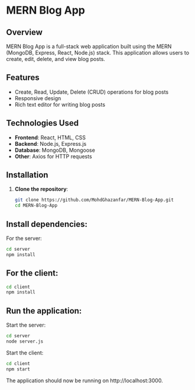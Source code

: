 # MERN Blog App

## Overview

MERN Blog App is a full-stack web application built using the MERN (MongoDB, Express, React, Node.js) stack. This application allows users to create, edit, delete, and view blog posts. 

## Features

- Create, Read, Update, Delete (CRUD) operations for blog posts
- Responsive design
- Rich text editor for writing blog posts

## Technologies Used

- **Frontend**: React, HTML, CSS
- **Backend**: Node.js, Express.js
- **Database**: MongoDB, Mongoose
- **Other**: Axios for HTTP requests

## Installation

1. **Clone the repository**:
   ```bash
   git clone https://github.com/MohdGhazanfar/MERN-Blog-App.git
   cd MERN-Blog-App
   ```

## Install dependencies:

For the server:
 ```bash
cd server
npm install
```
## For the client:
```bash
cd client
npm install
```
## Run the application:

Start the server:
```bash
cd server
node server.js
```

Start the client:
```bash
cd client
npm start
```
The application should now be running on http://localhost:3000.
